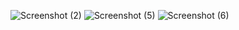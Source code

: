 ![Screenshot (2)](https://user-images.githubusercontent.com/121231024/210049995-9041cfa9-eb7a-424c-bf76-3307785cd153.png)
![Screenshot (5)](https://user-images.githubusercontent.com/121231024/210050017-cd89a1aa-c8d2-407a-9e50-c455addad340.png)
![Screenshot (6)](https://user-images.githubusercontent.com/121231024/210050029-99114a40-2b22-4639-8fe9-96929cb51c9d.png)

